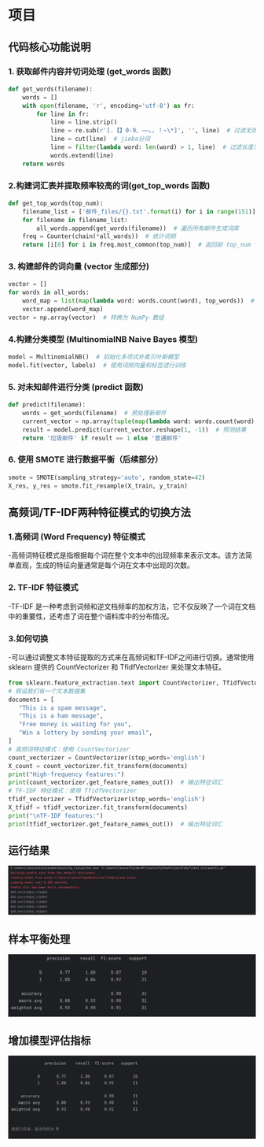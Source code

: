 # 项目
## 代码核心功能说明
### 1. 获取邮件内容并切词处理 (get_words 函数)
```python
def get_words(filename):
    words = []
    with open(filename, 'r', encoding='utf-8') as fr:
        for line in fr:
            line = line.strip()
            line = re.sub(r'[.【】0-9、——。，！~\*]', '', line)  # 过滤无效字符
            line = cut(line)  # jieba分词
            line = filter(lambda word: len(word) > 1, line)  # 过滤长度为1的词
            words.extend(line)
    return words
```
### 2.构建词汇表并提取频率较高的词(get_top_words 函数)
```python
def get_top_words(top_num):
    filename_list = ['邮件_files/{}.txt'.format(i) for i in range(151)]
    for filename in filename_list:
        all_words.append(get_words(filename))  # 遍历所有邮件生成词库
    freq = Counter(chain(*all_words))  # 统计词频
    return [i[0] for i in freq.most_common(top_num)]  # 返回前 top_num 个高频词
```
### 3. 构建邮件的词向量 (vector 生成部分)
```python
vector = []
for words in all_words:
    word_map = list(map(lambda word: words.count(word), top_words))  # 统计每个特征词的词频
    vector.append(word_map)
vector = np.array(vector)  # 转换为 NumPy 数组
```
### 4.构建分类模型 (MultinomialNB Naive Bayes 模型)
```python
model = MultinomialNB()  # 初始化多项式朴素贝叶斯模型
model.fit(vector, labels)  # 使用词频向量和标签进行训练
```
### 5. 对未知邮件进行分类 (predict 函数)
```python
def predict(filename):
    words = get_words(filename)  # 预处理新邮件
    current_vector = np.array(tuple(map(lambda word: words.count(word), top_words)))  # 生成词频向量
    result = model.predict(current_vector.reshape(1, -1))  # 预测结果
    return '垃圾邮件' if result == 1 else '普通邮件'
```
### 6. 使用 SMOTE 进行数据平衡（后续部分）
```python
smote = SMOTE(sampling_strategy='auto', random_state=42)
X_res, y_res = smote.fit_resample(X_train, y_train)
```
## 高频词/TF-IDF两种特征模式的切换方法
### 1.高频词 (Word Frequency) 特征模式
 -高频词特征模式是指根据每个词在整个文本中的出现频率来表示文本。该方法简单直观，生成的特征向量通常是每个词在文本中出现的次数。
### 2. TF-IDF 特征模式
 -TF-IDF 是一种考虑到词频和逆文档频率的加权方法，它不仅反映了一个词在文档中的重要性，还考虑了词在整个语料库中的分布情况。
### 3.如何切换
 -可以通过调整文本特征提取的方式来在高频词和TF-IDF之间进行切换。通常使用 sklearn 提供的 CountVectorizer 和 TfidfVectorizer 来处理文本特征。
 ```python
from sklearn.feature_extraction.text import CountVectorizer, TfidfVectorizer
# 假设我们有一个文本数据集
documents = [
    "This is a spam message",
    "This is a ham message",
    "Free money is waiting for you",
    "Win a lottery by sending your email",
]
# 高频词特征模式：使用 CountVectorizer
count_vectorizer = CountVectorizer(stop_words='english')
X_count = count_vectorizer.fit_transform(documents)
print("High-frequency features:")
print(count_vectorizer.get_feature_names_out())  # 输出特征词汇
# TF-IDF 特征模式：使用 TfidfVectorizer
tfidf_vectorizer = TfidfVectorizer(stop_words='english')
X_tfidf = tfidf_vectorizer.fit_transform(documents)
print("\nTF-IDF features:")
print(tfidf_vectorizer.get_feature_names_out())  # 输出特征词汇
```
## 运行结果
![屏幕截图 2025-04-09 193121](https://github.com/Luuu13/natural-language-processing/blob/master/image/test%204-1.png)
## 样本平衡处理
![屏幕截图 2025-04-09 193121](https://github.com/Luuu13/natural-language-processing/blob/master/image/test%204-2.png)
## 增加模型评估指标
![屏幕截图 2025-04-09 193121](https://github.com/Luuu13/natural-language-processing/blob/master/image/test%204-3.png)

